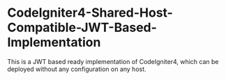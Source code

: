 # CodeIgniter4-Shared-Host-Compatible-JWT-Based-Implementation
This is a JWT based ready implementation of CodeIgniter4, which can be deployed without any configuration on any host. 
